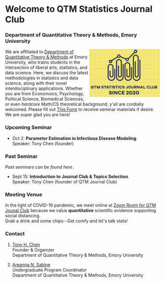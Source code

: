 # Welcome to QTM Statistics Journal Club
### Department of Quantitative Theory & Methods, Emory University

<img align="right" src="logo.png" width="230">

We are affiliated to [Department of Quantitative Theory & Methods](http://quantitative.emory.edu/) at Emory University, who trains students in the intersection of liberal arts, statistics, and data science. Here, we discuss the latest methodologies in statistics and data science, along with their novel interdisciplinary applications. Whether you are from Economoics, Psychology, Political Science, Biomedical Sciences, or even _hardcore_ Math/CS theoretical background, y'all are cordially welcomed. Please fill out [This Form](https://forms.gle/ZjpDyLyK2k43BTpt7) to receive seminar materials if desire. We are super glad you are here! 

### Upcoming Seminar

- Oct 2: **Parameter Estimation in Infectious Disease Modeling**. <br /> 
Speaker: Tony Chen (founder)

### Past Seminar

_Past seminars can be found here_.

- Sept 15: **Introduction to Journal Club & Topics Selection**. <br /> 
Speaker: Tony Chen (founder of QTM Journal Club)

### Meeting Venue
In the light of COVID-19 pandemic, we meet online at [Zoom Room for QTM Jounal Club](https://emory.zoom.us/j/97886042991) because we value **quantitative** scientific evidence supporting social distancing. <br />
Grab a drink and some chips--Get comfy and let's talk stats! 


### Contact

1. [Tony H. Chen](mailto:tony.chen2@emory.edu) <br />
Founder & Organizer <br />
Department of Quantitative Theory & Methods, Emory University

2. [Areanna N. Sabine](http://www.quantitative.emory.edu/about/staff/sabine-areanna.html) <br />
Undergraduate Program Coordinator <br />
Department of Quantitative Theory & Methods, Emory University

